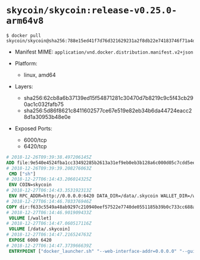# `skycoin/skycoin:release-v0.25.0-arm64v8`

```console
$ docker pull skycoin/skycoin@sha256:788e15ed41f7d76d321629231a2f8db22e74183746f71a4dad105e2a31ca14ce
```

- Manifest MIME: `application/vnd.docker.distribution.manifest.v2+json`

- Platform: 
	- linux, amd64

- Layers:
	- sha256:62cb8a6b37139ed15f54871281c30470d7b8219c9c5f43cb290ac1c032fafb75
	- sha256:5d86f8621c8411602577ce67e519e82eb34b6da44724eacc28d1a30953b48e0e

- Exposed Ports:
	- 6000/tcp
	- 6420/tcp

```dockerfile
# 2018-12-26T09:39:38.497206145Z
ADD file:9e540e4524fba1cc33492285b2613a31ef9eb0eb3b128a6c000d05c7cdd5eef4 in / 
# 2018-12-26T09:39:39.208276063Z
 CMD ["sh"]
# 2018-12-27T06:14:43.206014325Z
 ENV COIN=skycoin
# 2018-12-27T06:14:43.353192313Z
 ENV RPC_ADDR=http://0.0.0.0:6420 DATA_DIR=/data/.skycoin WALLET_DIR=/wallet WALLET_NAME=.wlt
# 2018-12-27T06:14:46.703376946Z
COPY dir:f633c5549a48ab9297c210940eef57522e7740de0551185b39b0c733cc688a01 in / 
# 2018-12-27T06:14:46.901909433Z
 VOLUME [/wallet]
# 2018-12-27T06:14:47.060517116Z
 VOLUME [/data/.skycoin]
# 2018-12-27T06:14:47.216524763Z
 EXPOSE 6000 6420
# 2018-12-27T06:14:47.373966639Z
 ENTRYPOINT ["docker_launcher.sh" "--web-interface-addr=0.0.0.0" "--gui-dir=/usr/local/skycoin/src/gui/static"]
```

